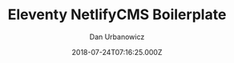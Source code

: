 ---
title: Eleventy NetlifyCMS Boilerplate
github: https://github.com/danurbanowicz/eleventy-netlify-boilerplate
demo: https://eleventy-netlify-boilerplate.netlify.app/
author: Dan Urbanowicz
ssg:
  - Eleventy
cms:
  - NetlifyCMS
date: 2018-07-24T07:16:25.000Z
description: >-
  A boilerplate for building a simple website with the Eleventy static site
  generator
draft: true
publish_date: '2018-07-24T07:16:25Z'
update_date: '2022-07-01T10:09:19Z'
github_star: 458
github_fork: 186
---